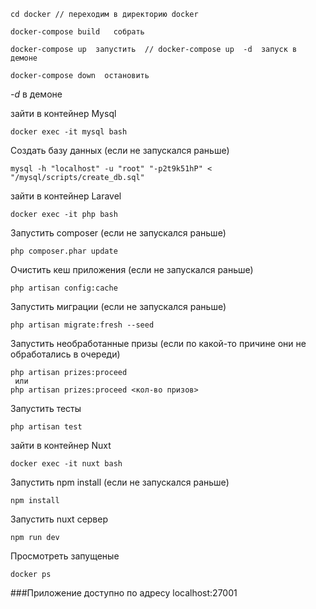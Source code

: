 
```
cd docker // переходим в директорию docker

docker-compose build   собрать

docker-compose up  запустить  // docker-compose up  -d  запуск в демоне

docker-compose down  остановить 
```

*-d* в демоне

зайти в контейнер Mysql

```
docker exec -it mysql bash
```

Создать базу данных (если не запускался раньше)

```
mysql -h "localhost" -u "root" "-p2t9k51hP" < "/mysql/scripts/create_db.sql"
```

зайти в контейнер Laravel

```
docker exec -it php bash
```

Запустить composer (если не запускался раньше)

```
php composer.phar update
```

Очистить кеш приложения (если не запускался раньше)

```
php artisan config:cache
```

Запустить миграции (если не запускался раньше)

```
php artisan migrate:fresh --seed
```

Запустить необработанные призы (если по какой-то причине они не обработались в очереди)

```$xslt
php artisan prizes:proceed
 или 
php artisan prizes:proceed <кол-во призов>
```

Запустить тесты

```$xslt
php artisan test
```

зайти в контейнер Nuxt

```
docker exec -it nuxt bash
```

Запустить npm install (если не запускался раньше)

```
npm install
```

Запустить nuxt сервер

```
npm run dev
```

Просмотреть запущеные

```$xslt
docker ps
```

###Приложение доступно по адресу localhost:27001

